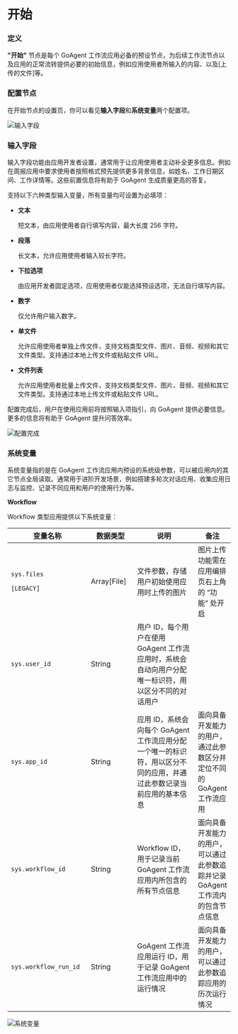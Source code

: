 # 开始

### 定义

**"开始"** 节点是每个 GoAgent 工作流应用必备的预设节点，为后续工作流节点以及应用的正常流转提供必要的初始信息，例如应用使用者所输入的内容、以及[上传的文件]等。

### 配置节点

在开始节点的设置页，你可以看见**输入字段**和**系统变量**两个配置项。

![输入字段](/start1.png)

### 输入字段

输入字段功能由应用开发者设置，通常用于让应用使用者主动补全更多信息。例如在周报应用中要求使用者按照格式预先提供更多背景信息，如姓名、工作日期区间、工作详情等。这些前置信息将有助于 GoAgent 生成质量更高的答复。

支持以下六种类型输入变量，所有变量均可设置为必填项：

*   **文本**

    短文本，由应用使用者自行填写内容，最大长度 256 字符。
*   **段落**

    长文本，允许应用使用者输入较长字符。
*   **下拉选项**

    由应用开发者固定选项，应用使用者仅能选择预设选项，无法自行填写内容。
*   **数字**

    仅允许用户输入数字。
*   **单文件**

    允许应用使用者单独上传文件，支持文档类型文件、图片、音频、视频和其它文件类型。支持通过本地上传文件或粘贴文件 URL。
*   **文件列表**

    允许应用使用者批量上传文件，支持文档类型文件、图片、音频、视频和其它文件类型。支持通过本地上传文件或粘贴文件 URL。

配置完成后，用户在使用应用前将按照输入项指引，向 GoAgent 提供必要信息。更多的信息将有助于 GoAgent 提升问答效率。


![配置完成](/start2.png)

### 系统变量

系统变量指的是在 GoAgent 工作流应用内预设的系统级参数，可以被应用内的其它节点全局读取。通常用于进阶开发场景，例如搭建多轮次对话应用、收集应用日志与监控、记录不同应用和用户的使用行为等。

**Workflow**

Workflow 类型应用提供以下系统变量：

<table>
  <thead>
    <tr>
      <th width="193">变量名称</th>
      <th width="116">数据类型</th>
      <th width="278">说明</th>
      <th>备注</th>
    </tr>
  </thead>
  <tbody>
    <tr>
      <td>
        <p><code>sys.files</code></p>
        <p><code>[LEGACY]</code></p>
      </td>
      <td>Array[File]</td>
      <td>文件参数，存储用户初始使用应用时上传的图片</td>
      <td>图片上传功能需在应用编排页右上角的 “功能” 处开启</td>
    </tr>
    <tr>
      <td><code>sys.user_id</code></td>
      <td>String</td>
      <td>用户 ID，每个用户在使用 GoAgent 工作流应用时，系统会自动向用户分配唯一标识符，用以区分不同的对话用户</td>
      <td></td>
    </tr>
    <tr>
      <td><code>sys.app_id</code></td>
      <td>String</td>
      <td>应用 ID，系统会向每个 GoAgent 工作流应用分配一个唯一的标识符，用以区分不同的应用，并通过此参数记录当前应用的基本信息</td>
      <td>面向具备开发能力的用户，通过此参数区分并定位不同的 GoAgent 工作流应用</td>
    </tr>
    <tr>
      <td><code>sys.workflow_id</code></td>
      <td>String</td>
      <td>Workflow ID，用于记录当前 GoAgent 工作流应用内所包含的所有节点信息</td>
      <td>面向具备开发能力的用户，可以通过此参数追踪并记录 GoAgent 工作流内的包含节点信息</td>
    </tr>
    <tr>
      <td><code>sys.workflow_run_id</code></td>
      <td>String</td>
      <td>GoAgent 工作流应用运行 ID，用于记录 GoAgent 工作流应用中的运行情况</td>
      <td>面向具备开发能力的用户，可以通过此参数追踪应用的历次运行情况</td>
    </tr>
  </tbody>
</table>

![系统变量](/start3.png)
